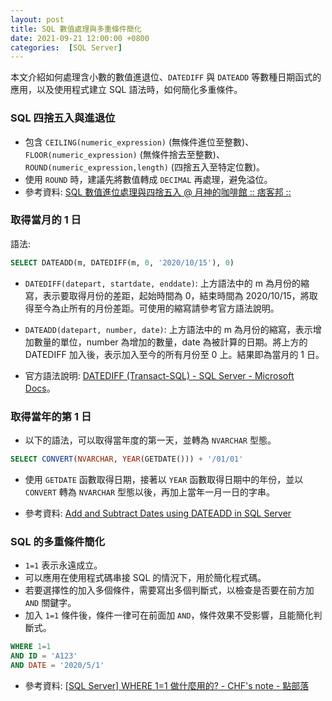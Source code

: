 ```yaml
---
layout: post
title: SQL 數值處理與多重條件簡化
date: 2021-09-21 12:00:00 +0800
categories:  [SQL Server]
--- 
```


本文介紹如何處理含小數的數值進退位、`DATEDIFF` 與 `DATEADD` 等數種日期函式的應用，以及使用程式建立 SQL 語法時，如何簡化多重條件。

### SQL 四捨五入與進退位

- 包含 `CEILING(numeric_expression)` (無條件進位至整數)、`FLOOR(numeric_expression)` (無條件捨去至整數)、 `ROUND(numeric_expression,length)` (四捨五入至特定位數)。
- 使用 `ROUND` 時，建議先將數值轉成 `DECIMAL` 再處理，避免溢位。
- 參考資料: [SQL 數值進位處理與四捨五入 @ 月神的咖啡館 :: 痞客邦 ::](https://byron0920.pixnet.net/blog/post/56498636)

### 取得當月的 1 日

語法: 

``` sql
SELECT DATEADD(m, DATEDIFF(m, 0, '2020/10/15'), 0)
```

- `DATEDIFF(datepart, startdate, enddate)`: 上方語法中的 m 為月份的縮寫，表示要取得月份的差距，起始時間為 0，結束時間為 2020/10/15，將取得至今為止所有的月份差距。可使用的縮寫請參考官方語法說明。

- `DATEADD(datepart, number, date)`: 上方語法中的 m 為月份的縮寫，表示增加數量的單位，number 為增加的數量，date 為被計算的日期。將上方的 DATEDIFF 加入後，表示加入至今的所有月份至 0 上。結果即為當月的 1 日。

- 官方語法說明: [DATEDIFF (Transact-SQL) - SQL Server - Microsoft Docs](https://docs.microsoft.com/zh-tw/sql/t-sql/functions/datediff-transact-sql)。

### 取得當年的第 1 日

- 以下的語法，可以取得當年度的第一天，並轉為 `NVARCHAR` 型態。

``` sql
SELECT CONVERT(NVARCHAR, YEAR(GETDATE())) + '/01/01' 
```

- 使用 `GETDATE` 函數取得日期，接著以 `YEAR` 函數取得日期中的年份，並以 `CONVERT` 轉為 `NVARCHAR` 型態以後，再加上當年一月一日的字串。

- 參考資料: [Add and Subtract Dates using DATEADD in SQL Server](https://www.mssqltips.com/sqlservertip/2509/add-and-subtract-dates-using-dateadd-in-sql-server/)

### SQL 的多重條件簡化

- `1=1` 表示永遠成立。
- 可以應用在使用程式碼串接 SQL 的情況下，用於簡化程式碼。
- 若要選擇性的加入多個條件，需要寫出多個判斷式，以檢查是否要在前方加 `AND` 關鍵字。
- 加入 `1=1` 條件後，條件一律可在前面加 `AND`，條件效果不受影響，且能簡化判斷式。

``` sql
WHERE 1=1
AND ID = 'A123'
AND DATE = '2020/5/1'
```

- 參考資料: [[SQL Server] WHERE 1=1 做什麼用的? - CHF's note - 點部落](https://dotblogs.com.tw/invercent914/2013/09/16/118728)
